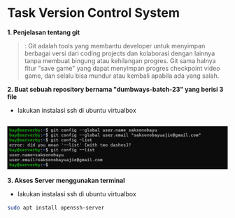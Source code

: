 # Task Version Control System
**1. Penjelasan tentang git**

>: Git adalah tools yang membantu developer untuk menyimpan berbagai versi dari coding projects dan kolaborasi dengan lainnya tanpa membuat bingung atau kehilangan progres. Git sama halnya fitur "save game" yang dapat menyimpan progres checkpoint video game, dan selalu bisa mundur atau kembali apabila ada yang salah.

**2. Buat sebuah repository bernama "dumbways-batch-23" yang berisi 3 file**
* lakukan instalasi ssh di ubuntu virtualbox
```bash
```
![gambar1](./images/1.png)


**3. Akses Server menggunakan terminal**
* lakukan instalasi ssh di ubuntu virtualbox
```bash
sudo apt install openssh-server
```

